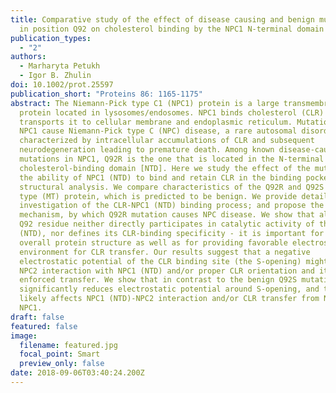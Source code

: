 ```yaml
---
title: Comparative study of the effect of disease causing and benign mutations
  in position Q92 on cholesterol binding by the NPC1 N-terminal domain
publication_types:
  - "2"
authors:
  - Marharyta Petukh
  - Igor B. Zhulin
doi: 10.1002/prot.25597
publication_short: "Proteins 86: 1165-1175"
abstract: The Niemann-Pick type C1 (NPC1) protein is a large transmembrane
  protein located in lysosomes/endosomes. NPC1 binds cholesterol (CLR) and
  transports it to cellular membrane and endoplasmic reticulum. Mutations in
  NPC1 cause Niemann-Pick type C (NPC) disease, a rare autosomal disorder
  characterized by intracellular accumulations of CLR and subsequent
  neurodegeneration leading to premature death. Among known disease-causing
  mutations in NPC1, Q92R is the one that is located in the N-terminal
  cholesterol-binding domain [NTD]. Here we study the effect of the mutation on
  the ability of NPC1 (NTD) to bind and retain CLR in the binding pocket using
  structural analysis. We compare characteristics of the Q92R and Q92S mutant
  type (MT) protein, which is predicted to be benign. We provide detailed
  investigation of the CLR-NPC1 (NTD) binding process; and propose the
  mechanism, by which Q92R mutation causes NPC disease. We show that although
  Q92 residue neither directly participates in catalytic activity of the NPC1
  (NTD), nor defines its CLR-binding specificity - it is important for the
  overall protein structure as well as for providing favorable electrostatic
  environment for CLR transfer. Our results suggest that a negative
  electrostatic potential of the CLR binding site (the S-opening) might promote
  NPC2 interaction with NPC1 (NTD) and/or proper CLR orientation and its
  enforced transfer. We show that in contrast to the benign Q92S mutation, Q92R
  significantly reduces electrostatic potential around S-opening, and thus
  likely affects NPC1 (NTD)-NPC2 interaction and/or CLR transfer from NPC2 to
  NPC1.
draft: false
featured: false
image:
  filename: featured.jpg
  focal_point: Smart
  preview_only: false
date: 2018-09-06T03:40:24.200Z
---
```

